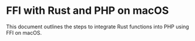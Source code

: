 
# FFI with Rust and PHP on macOS

This document outlines the steps to integrate Rust functions into PHP using FFI on macOS.

